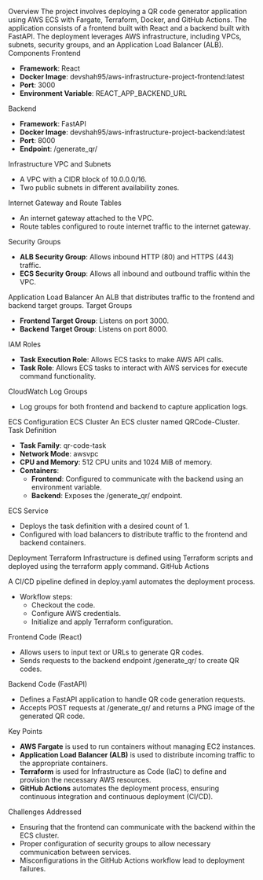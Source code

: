Overview
The project involves deploying a QR code generator application using AWS ECS with Fargate, Terraform, Docker, and GitHub Actions. The application consists of a frontend built with React and a backend built with FastAPI. The deployment leverages AWS infrastructure, including VPCs, subnets, security groups, and an Application Load Balancer (ALB).
Components
Frontend

- **Framework**: React
- **Docker Image**: devshah95/aws-infrastructure-project-frontend:latest
- **Port**: 3000
- **Environment Variable**: REACT_APP_BACKEND_URL

Backend

- **Framework**: FastAPI
- **Docker Image**: devshah95/aws-infrastructure-project-backend:latest
- **Port**: 8000
- **Endpoint**: /generate_qr/

Infrastructure
VPC and Subnets

- A VPC with a CIDR block of 10.0.0.0/16.
- Two public subnets in different availability zones.

Internet Gateway and Route Tables

- An internet gateway attached to the VPC.
- Route tables configured to route internet traffic to the internet gateway.

Security Groups

- **ALB Security Group**: Allows inbound HTTP (80) and HTTPS (443) traffic.
- **ECS Security Group**: Allows all inbound and outbound traffic within the VPC.

Application Load Balancer
An ALB that distributes traffic to the frontend and backend target groups.
Target Groups

- **Frontend Target Group**: Listens on port 3000.
- **Backend Target Group**: Listens on port 8000.

IAM Roles

- **Task Execution Role**: Allows ECS tasks to make AWS API calls.
- **Task Role**: Allows ECS tasks to interact with AWS services for execute command functionality.

CloudWatch Log Groups

- Log groups for both frontend and backend to capture application logs.

ECS Configuration
ECS Cluster
An ECS cluster named QRCode-Cluster.
Task Definition

- **Task Family**: qr-code-task
- **Network Mode**: awsvpc
- **CPU and Memory**: 512 CPU units and 1024 MiB of memory.
- **Containers**:
  - **Frontend**: Configured to communicate with the backend using an environment variable.
  - **Backend**: Exposes the /generate_qr/ endpoint.

ECS Service

- Deploys the task definition with a desired count of 1.
- Configured with load balancers to distribute traffic to the frontend and backend containers.

Deployment
Terraform
Infrastructure is defined using Terraform scripts and deployed using the terraform apply command.
GitHub Actions

A CI/CD pipeline defined in deploy.yaml automates the deployment process.

- Workflow steps:
  - Checkout the code.
  - Configure AWS credentials.
  - Initialize and apply Terraform configuration.

Frontend Code (React)

- Allows users to input text or URLs to generate QR codes.
- Sends requests to the backend endpoint /generate_qr/ to create QR codes.

Backend Code (FastAPI)

- Defines a FastAPI application to handle QR code generation requests.
- Accepts POST requests at /generate_qr/ and returns a PNG image of the generated QR code.

Key Points

- **AWS Fargate** is used to run containers without managing EC2 instances.
- **Application Load Balancer (ALB)** is used to distribute incoming traffic to the appropriate containers.
- **Terraform** is used for Infrastructure as Code (IaC) to define and provision the necessary AWS resources.
- **GitHub Actions** automates the deployment process, ensuring continuous integration and continuous deployment (CI/CD).

Challenges Addressed

- Ensuring that the frontend can communicate with the backend within the ECS cluster.
- Proper configuration of security groups to allow necessary communication between services.
- Misconfigurations in the GitHub Actions workflow lead to deployment failures.
